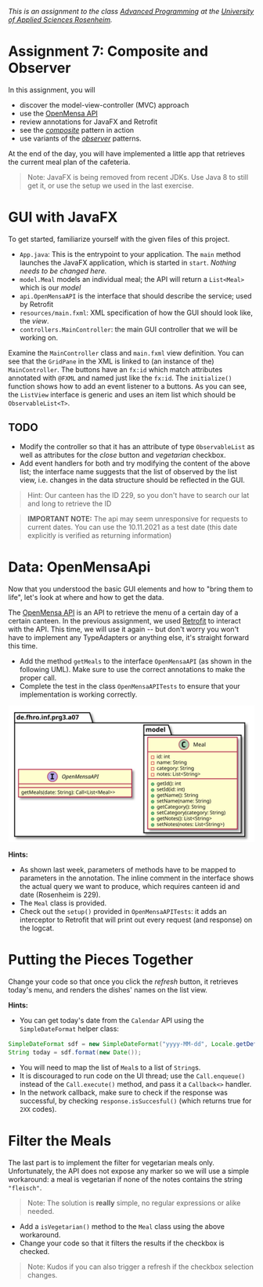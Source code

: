_This is an assignment to the class [Advanced Programming](https://hsro-inf-fpk.github.io) at the [University of Applied Sciences Rosenheim](http://www.th-rosenheim.de)._


# Assignment 7: Composite and Observer

In this assignment, you will
- discover the model-view-controller (MVC) approach
- use the [OpenMensa API](http://doc.openmensa.org/api/v2/overview)
- review annotations for JavaFX and Retrofit
- see the [_composite_](https://en.wikipedia.org/wiki/Composite_pattern) pattern in action
- use variants of the [_observer_](https://en.wikipedia.org/wiki/Observer_pattern) patterns.

At the end of the day, you will have implemented a little app that retrieves the current meal plan of the cafeteria.


> Note: JavaFX is being removed from recent JDKs.
> Use Java 8 to still get it, or use the setup we used in the last exercise.


# GUI with JavaFX

To get started, familiarize yourself with the given files of this project.

- `App.java`: This is the entrypoint to your application.
	The `main` method launches the JavaFX application, which is started in `start`.
	_Nothing needs to be changed here._
- `model.Meal` models an individual meal; the API will return a `List<Meal>` which is our _model_
- `api.OpenMensaAPI` is the interface that should describe the service; used by Retrofit
- `resources/main.fxml`: XML specification of how the GUI should look like, the _view_.
- `controllers.MainController`: the main GUI controller that we will be working on.

Examine the `MainController` class and `main.fxml` view definition.
You can see that the `GridPane` in the XML is linked to (an instance of the) `MainController`.
The buttons have an `fx:id` which match attributes annotated with `@FXML` and named just like the `fx:id`.
The `initialize()` function shows how to add an event listener to a buttons.
As you can see, the `ListView` interface is generic and uses an item list which should be `ObservableList<T>`.

## TODO

- Modify the controller so that it has an attribute of type `ObservableList` as well as attributes for the _close_ button and _vegetarian_ checkbox.
- Add event handlers for both and try modifying the content of the above list; the interface name suggests that the list of observed by the list view, i.e. changes in the data structure should be reflected in the GUI.
> Hint: Our canteen has the ID 229, so you don't have to search our lat and long to retrieve the ID 

> **IMPORTANT NOTE:** The api may seem unresponsive for requests to current dates.
	You can use the 10.11.2021 as a test date (this date explicitly is verified as returning information)


# Data: OpenMensaApi

Now that you understood the basic GUI elements and how to "bring them to life", let's look at where and how to get the data.

The [OpenMensa API](http://doc.openmensa.org/api/v2/overview) is an API to retrieve the menu of a certain day of a certain canteen.
In the previous assignment, we used [Retrofit](http://square.github.io/retrofit/) to interact with the API.
This time, we will use it again -- but don't worry you won't have to implement any TypeAdapters or anything else, it's straight forward this time.

* Add the method `getMeals` to the interface `OpenMensaAPI` (as shown in the following UML).
	Make sure to use the correct annotations to make the proper call.
* Complete the test in the class `OpenMensaAPITests` to ensure that your implementation is working correctly.

![API spec](./assets/images/APISpec.svg)

**Hints:** 
- As shown last week, parameters of methods have to be mapped to parameters in the annotation.
	The inline comment in the interface shows the actual query we want to produce, which requires canteen id and date (Rosenheim is 229).
- The `Meal` class is provided.
- Check out the `setup()` provided in `OpenMensaAPITests`: it adds an interceptor to Retrofit that will print out every request (and response) on the logcat.


# Putting the Pieces Together

Change your code so that once you click the _refresh_ button, it retrieves today's menu, and renders the dishes' names on the list view.

**Hints:**
- You can get today's date from the `Calendar` API using the `SimpleDateFormat` helper class:
	
```java
SimpleDateFormat sdf = new SimpleDateFormat("yyyy-MM-dd", Locale.getDefault());
String today = sdf.format(new Date());
```

- You will need to map the list of `Meal`s to a list of `String`s.
- It is discouraged to run code on the UI thread; use the `Call.enqueue()` instead of the `Call.execute()` method, and pass it a `Callback<>` handler.
- In the network callback, make sure to check if the response was successful, by checking `response.isSuccesful()` (which returns true for `2XX` codes).


# Filter the Meals

The last part is to implement the filter for vegetarian meals only.
Unfortunately, the API does not expose any marker so we will use a simple workaround:
a meal is vegetarian if none of the notes contains the string `"fleisch"`.

> Note: The solution is **really** simple, no regular expressions or alike needed.

- Add a `isVegetarian()` method to the `Meal` class using the above workaround.
- Change your code so that it filters the results if the checkbox is checked.

> Note: Kudos if you can also trigger a refresh if the checkbox selection changes.
